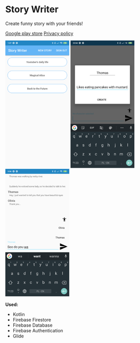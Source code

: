 # Story Writer

Create funny story with your friends!


<a href="https://play.google.com/store/apps/details?id=rj.pl.memorypower">Google play store</a>
<a href="https://raw.githubusercontent.com/RobertJaskowski/RobertJaskowski.github.io/master/privacypolicy">Privacy policy</a>

<img src="1.png" height="400px"> <img src="2.png" height="400px"> <img src="3.png" height="400px">


<b>Used:</b>
<ul>
  <li>Kotlin </li>
  <li>Firebase Firestore</li>
  <li>Firebase Database</li>
  <li>Firebase Authentication</li>  
  <li>Glide</li>  
</ul>
